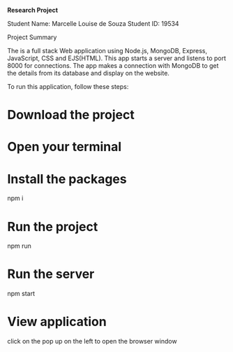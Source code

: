 **Research Project**

Student Name: Marcelle Louise de Souza
Student ID: 19534


Project Summary

The is a full stack Web application using Node.js, MongoDB, Express, JavaScript, CSS and EJS(HTML). This app starts a server and listens to port 8000 for connections. The app makes a connection with MongoDB to get the details from its database and display on the website.


To run this application, follow these steps:

# Download the project 

# Open your terminal

# Install the packages
npm i

# Run the project
npm run

# Run the server
npm start

# View application
click on the pop up on the left to open the browser window


